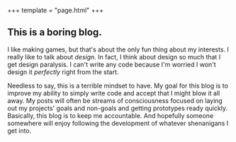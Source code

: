 +++
template = "page.html"
+++

## This is a boring blog.

I like making games, but that's about the only fun thing about my interests. I really like to talk about *design*. In fact, I think about design so much that I get design paralysis. I can't write any code because I'm worried I won't design it *perfectly* right from the start.

Needless to say, this is a terrible mindset to have. My goal for this blog is to improve my ability to simply write code and accept that I might blow it all away. My posts will often be streams of consciousness focused on laying out my projects' goals and non-goals and getting prototypes ready quickly. Basically, this blog is to keep me accountable. And hopefully someone somewhere will enjoy following the development of whatever shenanigans I get into.
